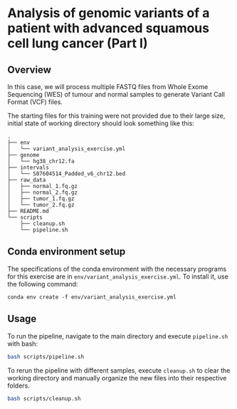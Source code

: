 # Analysis of genomic variants of a patient with advanced squamous cell lung cancer (Part I)

## Overview
In this case, we will process multiple FASTQ files from Whole Exome Sequencing (WES) of tumour and normal samples to generate Variant Call Format (VCF) files.

The starting files for this training were not provided due to their large size, initial state of working directory should look something like this:

```
.
├── env
│   └── variant_analysis_exercise.yml
├── genome
│   └── hg38_chr12.fa
├── intervals
│   └── S07604514_Padded_v6_chr12.bed
├── raw_data
│   ├── normal_1.fq.gz
│   ├── normal_2.fq.gz
│   ├── tumor_1.fq.gz
│   └── tumor_2.fq.gz
├── README.md
└── scripts
    ├── cleanup.sh
    └── pipeline.sh
```

## Conda environment setup
The specifications of the conda environment with the necessary programs for this exercise are in `env/variant_analysis_exercise.yml`. To install it, use the following command:

```
conda env create -f env/variant_analysis_exercise.yml
```

## Usage

To run the pipeline, navigate to the main directory and execute `pipeline.sh` with bash:

```bash
bash scripts/pipeline.sh
```
To rerun the pipeline with different samples, execute `cleanup.sh` to clear the working directory and manually organize the new files into their respective folders.

```bash
bash scripts/cleanup.sh
```